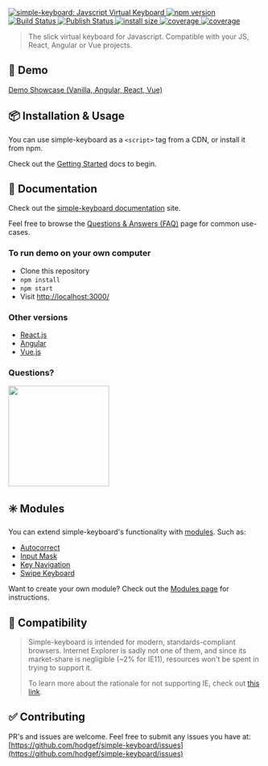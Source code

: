 <p>
  <a href="https://simple-keyboard.com/demo">
	<img alt="simple-keyboard: Javscript Virtual Keyboard" src="https://i.imgur.com/Po6659n.gif">
  </a>
	
  <a href="https://www.npmjs.com/package/simple-keyboard">
    <img src="https://badgen.net/npm/v/simple-keyboard?color=blue" alt="npm version">
  </a>

  <a href="https://github.com/hodgef/simple-keyboard/actions">
     <img alt="Build Status" src="https://github.com/hodgef/simple-keyboard/workflows/Build/badge.svg?color=green" />
  </a>
  
  <a href="https://github.com/hodgef/simple-keyboard/actions">
     <img alt="Publish Status" src="https://github.com/hodgef/simple-keyboard/workflows/Publish/badge.svg?color=green" />
  </a>

  <a href="https://bundlephobia.com/result?p=simple-keyboard">
    <img src="https://badgen.net/bundlephobia/minzip/simple-keyboard/?color=green" alt="install size">
  </a>
  
  <a href="https://david-dm.org/hodgef/simple-keyboard">
    <img src="https://badgen.net/david/dep/hodgef/simple-keyboard" alt="coverage">
  </a>

  <a href="https://codecov.io/gh/hodgef/simple-keyboard">
    <img src="https://badgen.net/codecov/c/github/hodgef/simple-keyboard" alt="coverage">
  </a>
</p>

> The slick virtual keyboard for Javascript. Compatible with your JS, React, Angular or Vue projects.

## 🚀 Demo
[Demo Showcase (Vanilla, Angular, React, Vue)](https://simple-keyboard.com/demo)

## 📦 Installation & Usage
You can use simple-keyboard as a `<script>` tag from a CDN, or install it from npm.
  
Check out the [Getting Started](https://simple-keyboard.com/getting-started) docs to begin.

## 📖 Documentation
Check out the [simple-keyboard documentation](https://simple-keyboard.com/documentation) site.

Feel free to browse the [Questions & Answers (FAQ)](https://simple-keyboard.com/qa-use-cases/) page for common use-cases.


### To run demo on your own computer

* Clone this repository
* `npm install`
* `npm start`
* Visit [http://localhost:3000/](http://localhost:3000/)

### Other versions

* [React.js](https://github.com/hodgef/react-simple-keyboard)
* [Angular](https://simple-keyboard.com/demo)
* [Vue.js](https://simple-keyboard.com/demo)

### Questions?

<a href="http://franciscohodge.com/simple-keyboard/chat/join" title="Join our Discord chat" target="_blank"><img src="https://franciscohodge.com/project-pages/simple-keyboard/images/discord.png" align="center" width="200"></a>

## ✳️ Modules

You can extend simple-keyboard's functionality with [modules](https://franciscohodge.com/projects/simple-keyboard/modules/). Such as:

* [Autocorrect](https://franciscohodge.com/projects/simple-keyboard/demo-showcase/module-autocorrect/)
* [Input Mask](https://franciscohodge.com/projects/simple-keyboard/demo-showcase/module-input-mask/)
* [Key Navigation](https://franciscohodge.com/projects/simple-keyboard/demo-showcase/module-key-navigation/)
* [Swipe Keyboard](https://franciscohodge.com/projects/simple-keyboard/demo-showcase/module-swipe-keyboard/)

Want to create your own module? Check out the [Modules page](https://franciscohodge.com/projects/simple-keyboard/modules/) for instructions.

## 🎯 Compatibility

> Simple-keyboard is intended for modern, standards-compliant browsers.
> Internet Explorer is sadly not one of them, and since its market-share is negligible (~2% for IE11), resources won't be spent in trying to support it.
>
> To learn more about the rationale for not supporting IE, check out [this link](https://techcommunity.microsoft.com/t5/Windows-IT-Pro-Blog/The-perils-of-using-Internet-Explorer-as-your-default-browser/ba-p/331732).

## ✅ Contributing

PR's and issues are welcome. Feel free to submit any issues you have at:
[https://github.com/hodgef/simple-keyboard/issues](https://github.com/hodgef/simple-keyboard/issues)
